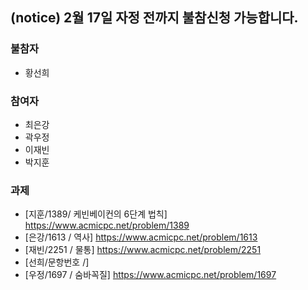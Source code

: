 ## (notice) 2월 17일 자정 전까지 불참신청 가능합니다.

### 불참자
- 황선희

### 참여자
- 최은강
- 곽우정
- 이재빈
- 박지훈

### 과제
- [지훈/1389/ 케빈베이컨의 6단계 법칙] https://www.acmicpc.net/problem/1389
- [은강/1613 / 역사] https://www.acmicpc.net/problem/1613
- [재빈/2251 / 물통] https://www.acmicpc.net/problem/2251
- [선희/문항번호 /] 
- [우정/1697 / 숨바꼭질] https://www.acmicpc.net/problem/1697
